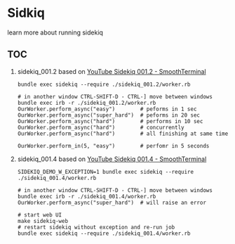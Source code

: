# Sidkiq

learn more about running sidekiq

## TOC

1. sidekiq_001.2 based on [YouTube Sidekiq 001.2 - SmoothTerminal](https://www.youtube.com/watch?v=bfPb1zD91Rg&list=PLjeHh2LSCFrWGT5uVjUuFKAcrcj5kSai1)
   ```
   bundle exec sidekiq --require ./sidekiq_001.2/worker.rb

   # in another window CTRL-SHIFT-D - CTRL-] move between windows
   bundle exec irb -r ./sidekiq_001.2/worker.rb
   OurWorker.perform_async("easy")        # peforms in 1 sec
   OurWorker.perform_async("super_hard")  # peforms in 20 sec
   OurWorker.perform_async("hard")        # performs in 10 sec
   OurWorker.perform_async("hard")        # concurrently
   OurWorker.perform_async("hard")        # all finishing at same time

   OurWorker.perform_in(5, "easy")        # perfomr in 5 seconds
   ```
1. sidekiq_001.4 based on [YouTube Sidekiq 001.4 - SmoothTerminal](https://www.youtube.com/watch?v=dGpbYqP5lr8&list=PLjeHh2LSCFrWGT5uVjUuFKAcrcj5kSai1&index=2)
   ```
   SIDEKIQ_DEMO_W_EXCEPTION=1 bundle exec sidekiq --require ./sidekiq_001.4/worker.rb

   # in another window CTRL-SHIFT-D - CTRL-] move between windows
   bundle exec irb -r ./sidekiq_001.4/worker.rb
   OurWorker.perform_async("super_hard")  # will raise an error

   # start web UI
   make sidekiq-web
   # restart sidekiq without exception and re-run job
   bundle exec sidekiq --require ./sidekiq_001.4/worker.rb
   ```
